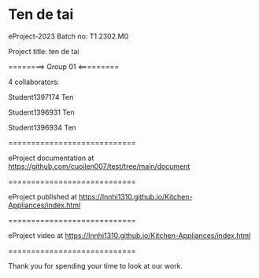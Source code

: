 Ten de tai
============================

eProject-2023 Batch no: T1.2302.M0

Project title: ten de tai

========> Group 01 <=========

4 collaborators:

Student1397174  Ten

Student1396931  Ten

Student1396934  Ten

============================

eProject documentation at https://github.com/cuoilen007/test/tree/main/document

============================

eProject published at https://lnnhi1310.github.io/Kitchen-Appliances/index.html

============================

eProject video at https://lnnhi1310.github.io/Kitchen-Appliances/index.html

============================

Thank you for spending your time to look at our work.
